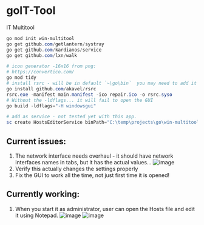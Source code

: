 # goIT-Tool
IT Multitool

```powershell
go mod init win-multitool
go get github.com/getlantern/systray
go get github.com/kardianos/service
go get github.com/lxn/walk

# icon generator -16x16 from png:
# https://convertico.com/
go mod tidy
# install rsrc - will be in default `~\go\bin`  you may need to add it to path
go install github.com/akavel/rsrc
rsrc.exe -manifest main.manifest -ico repair.ico -o rsrc.syso
# Without the -ldflags... it will fail to open the GUI
go build -ldflags="-H windowsgui"

# add as service - not tested yet with this app.
sc create HostsEditorService binPath="C:\temp\projects\go\win-multitool\win-multitool.exe" start= auto
```
## Current issues:
1. The network interface needs overhaul - it should have network interfaces names in tabs, but it has the actual values...
![image](https://github.com/user-attachments/assets/3326f3a2-eb64-4fdc-a30d-84ce4be8ddd6)
2. Verify this actually changes the settings properly
3. Fix the GUI to work all the time, not just first time it is opened!


## Currently working:
1. When you start it as administrator, user can open the Hosts file and edit it using Notepad.
![image](https://github.com/user-attachments/assets/dd354287-dc86-42c7-8b99-00898f0e5b63)
![image](https://github.com/user-attachments/assets/8b960c04-ea07-4003-84b1-51ad8af275a5)

